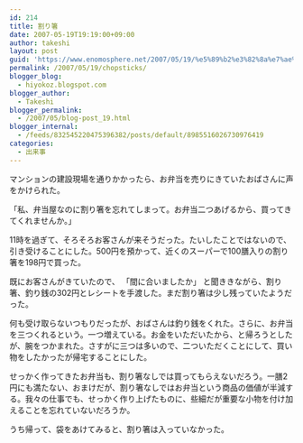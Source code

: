 ```yaml
---
id: 214
title: 割り箸
date: 2007-05-19T19:19:00+09:00
author: takeshi
layout: post
guid: 'https://www.enomosphere.net/2007/05/19/%e5%89%b2%e3%82%8a%e7%ae%b8/'
permalink: /2007/05/19/chopsticks/
blogger_blog:
  - hiyokoz.blogspot.com
blogger_author:
  - Takeshi
blogger_permalink:
  - /2007/05/blog-post_19.html
blogger_internal:
  - /feeds/832545220475396382/posts/default/8985516026730976419
categories:
  - 出来事
---
```

<div>

マンションの建設現場を通りかかったら、お弁当を売りにきていたおばさんに声をかけられた。

「私、弁当屋なのに割り箸を忘れてしまって。お弁当二つあげるから、買ってきてくれませんか。」

11時を過ぎて、そろそろお客さんが来そうだった。たいしたことではないので、引き受けることにした。500円を預かって、近くのスーパーで100膳入りの割り箸を198円で買った。

既にお客さんがきていたので、
「間に合いましたか」
と聞ききながら、割り箸、釣り銭の302円とレシートを手渡した。まだ割り箸は少し残っていたようだった。

何も受け取らないつもりだったが、おばさんは釣り銭をくれた。さらに、お弁当を三つくれるという。一つ増えている。お金をいただいたから、と帰ろうとしたが、腕をつかまれた。さすがに三つは多いので、二ついただくことにして、買い物をしたかったが帰宅することにした。

せっかく作ってきたお弁当も、割り箸なしでは買ってもらえないだろう。一膳2円にも満たない、おまけだが、割り箸なしではお弁当という商品の価値が半減する。我々の仕事でも、せっかく作り上げたものに、些細だが重要な小物を付け加えることを忘れていないだろうか。

うち帰って、袋をあけてみると、割り箸は入っていなかった。

</div>